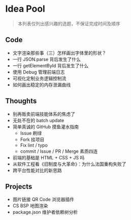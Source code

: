 # Idea Pool
> 本列表仅列出感兴趣的选题，不保证完成时间及顺序

## Code
* 文字渲染那些事（三）怎样画出字体里的形状？
* 一行 JSON.parse 背后发生了什么
* 一行 getElementById 背后发生了什么
* 使用 Debug 管理前端日志
* 可视化定制业务逻辑控制流
* 如何画出稳定的内存泄漏曲线

## Thoughts
* 别再贩卖前端技能体系的焦虑了
* 无处不在的 batch update
* 简单真诚的 GitHub 摸鱼灌水指南
  * Issue 刷绿
  * Fork 挂项目
  * Fix lint / typo
  * commit / Issue / PR / Merge 素质四连
* 前端的基础是 HTML + CSS + JS 吗
* 从软件工程看《旧制度与大革命》：为什么法国重构失败了
* 跨平台性能对比的新思路


## Projects
* 图片链接 QR Code 浏览器插件
* CS BSP 地图渲染
* package.json 维护者依赖树分析

<!-- Happy New Year! -->
<!-- Happy Birthday! -->
